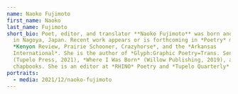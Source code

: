 ```yaml
---
name: Naoko Fujimoto
first_name: Naoko
last_name: Fujimoto
short_bio: Poet, editor, and translator **Naoko Fujimoto** was born and raised
  in Nagoya, Japan. Recent work appears or is forthcoming in *Poetry* magazine,
  *Kenyon Review, Prairie Schooner, Crazyhorse*, and the *Arkansas
  International*. She is the author of *Glyph:Graphic Poetry=Trans. Sensory*
  (Tupelo Press, 2021), *Where I Was Born* (Willow Publishing, 2019), and four
  chapbooks. She is an editor at *RHINO* Poetry and *Tupelo Quarterly*.
portraits:
  - media: 2021/12/naoko-fujimoto
---
```

